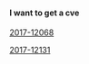 #### I want to get a  cve


[2017-12068](http://www.cve.mitre.org/cgi-bin/cvename.cgi?name=2017-12068)

[2017-12131](http://www.cve.mitre.org/cgi-bin/cvename.cgi?name=2017-12131)
